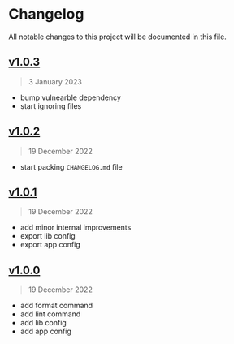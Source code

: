 # Changelog

All notable changes to this project will be documented in this file.

## [v1.0.3](https://github.com/agusmgarcia/eslint-config/tree/v1.0.3)

> 3 January 2023

- bump vulnearble dependency
- start ignoring files

## [v1.0.2](https://github.com/agusmgarcia/eslint-config/tree/v1.0.2)

> 19 December 2022

- start packing `CHANGELOG.md` file

## [v1.0.1](https://github.com/agusmgarcia/eslint-config/tree/v1.0.1)

> 19 December 2022

- add minor internal improvements
- export lib config
- export app config

## [v1.0.0](https://github.com/agusmgarcia/eslint-config/tree/v1.0.0)

> 19 December 2022

- add format command
- add lint command
- add lib config
- add app config
